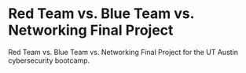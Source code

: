 # Red Team vs. Blue Team vs. Networking Final Project
Red Team vs. Blue Team vs. Networking Final Project for the UT Austin cybersecurity bootcamp.
